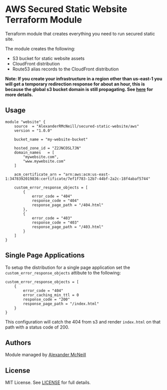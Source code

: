 # AWS Secured Static Website Terraform Module
Terraform module that creates everything you need to run secured static site.

The module creates the following:
- S3 bucket for static website assets
- CloudFront distribution
- Route53 alias records to the CloudFront distribution 

**Note: If you create your infrastructure in a region other than us-east-1 you will get a temporary redirection response for about an hour, this is because the global s3 bucket domain is still propagating. See [here](https://docs.aws.amazon.com/AmazonS3/latest/dev/Redirects.html#TemporaryRedirection) for more details.**

## Usage
```
module "website" {
    source  = "AlexanderRMcNeill/secured-static-website/aws"
    version = "1.0.0"

    bucket_name = "my-website-bucket"

    hosted_zone_id = "Z2JNCOSL7JN"
    domain_names   = [
        "mywebsite.com",
        "www.mywebsite.com"
    ]

    acm_certificate_arn = "arn:aws:acm:us-east-1:3478392019836:certificate/7ef1f783-12b7-44bf-2a2c-18f4abaf5744"

    custom_error_response_objects = [
        {
            error_code = "404"
            response_code = "404"
            response_page_path = "/404.html"
        },
        {
            error_code = "403"
            response_code = "403"
            response_page_path = "/403.html"
        }
    ]
}
```

## Single Page Applications
To setup the distribution for a single page application set the `custom_error_response_objects` attibute to the following:

```hcl
custom_error_response_objects = [
    {
        error_code = "404"
        error_caching_min_ttl = 0
        response_code = "200"
        response_page_path = "/index.html"
    }
}
```

This configuration will catch the 404 from s3 and render `index.html` on that path with a status code of 200.

## Authors
Module managed by [Alexander McNeill](https://github.com/AlexanderRMcNeill)

## License
MIT License. See [LICENSE](/LICENSE) for full details.
